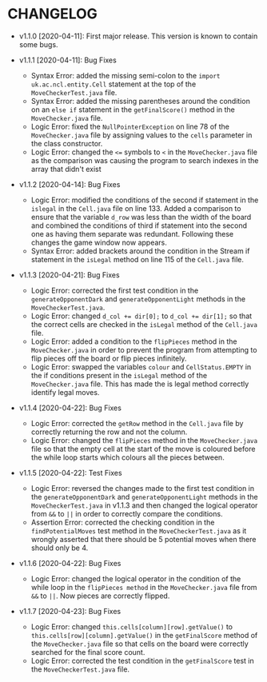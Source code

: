 # CHANGELOG

* v1.1.0 [2020-04-11]: First major release. This version is known to contain some bugs.

* v1.1.1 [2020-04-11]: Bug Fixes
    - Syntax Error: added the missing semi-colon to the `import uk.ac.ncl.entity.Cell` 
    statement at the top of the `MoveCheckerTest.java` file.
    - Syntax Error: added the missing parentheses around the condition on an `else if`
    statement in the `getFinalScore()` method in the `MoveChecker.java` file.
    - Logic Error: fixed the `NullPointerException` on line 78 of the `MoveChecker.java`
    file by assigning values to the `cells` parameter in the class constructor.
    - Logic Error: changed the `<=` symbols to `<` in the `MoveChecker.java` file as the
    comparison was causing the program to search indexes in the array that didn't exist

* v1.1.2 [2020-04-14]: Bug Fixes
    - Logic Error: modified the conditions of the second if statement in the `islegal`
    in the `Cell.java` file on line 133. Added a comparison to ensure that the 
    variable `d_row` was less than the width of the board and combined the conditions of
    third if statement into the second one as having them separate was redundant. Following
    these changes the game window now appears.
    - Syntax Error: added brackets around the condition in the Stream if statement in the
    `isLegal` method on line 115 of the `Cell.java` file.

* v1.1.3 [2020-04-21]: Bug Fixes
    - Logic Error: corrected the first test condition in the `generateOpponentDark` and 
    `generateOpponentLight` methods in the `MoveCheckerTest.java`.
    - Logic Error: changed `d_col += dir[0];` to `d_col += dir[1];` so that the correct cells
    are checked in the `isLegal` method of the `Cell.java` file.
    - Logic Error: added a condition to the `flipPieces` method in the `MoveChecker.java`
    in order to prevent the program from attempting to flip pieces off the board or flip
    pieces infinitely.
    - Logic Error: swapped the variables `colour` and `CellStatus.EMPTY` in the if conditions
    present in the `isLegal` method of the `MoveChecker.java` file. This has made the is legal method
    correctly identify  legal moves.
    
* v1.1.4 [2020-04-22]: Bug Fixes
    - Logic Error: corrected the `getRow` method in the `Cell.java` file by correctly returning the 
    row and not the column.
    - Logic Error: changed the `flipPieces` method in the `MoveChecker.java` file so that the empty cell at the start of the move is
    coloured before the while loop starts which colours all the pieces between. 
    
* v1.1.5 [2020-04-22]: Test Fixes
    - Logic Error: reversed the changes made to the first test condition in the 
    `generateOpponentDark` and `generateOpponentLight` methods in the `MoveCheckerTest.java` in v1.1.3 and then
    changed the logical operator from `&&` to `||` in order to correctly compare the conditions.
    - Assertion Error: corrected the checking condition in the `findPotentialMoves` test method in the 
    `MoveCheckerTest.java` as it wrongly asserted that there should be 5 potential moves when there should 
    only be 4.
    
* v1.1.6 [2020-04-22]: Bug Fixes
    - Logic Error: changed the logical operator in the condition of the while loop in the
    `flipPieces method` in the `MoveChecker.java` file from `&&` to `||`. Now pieces are correctly flipped.  
    
* v1.1.7 [2020-04-23]: Bug Fixes
    - Logic Error: changed `this.cells[column][row].getValue()` to `this.cells[row][column].getValue()` in the
    `getFinalScore` method of the `MoveChecker.java` file so that cells on the board were correctly searched for the final
    score count.
    - Logic Error: corrected the test condition in the `getFinalScore` test in the `MoveCheckerTest.java` file.
    